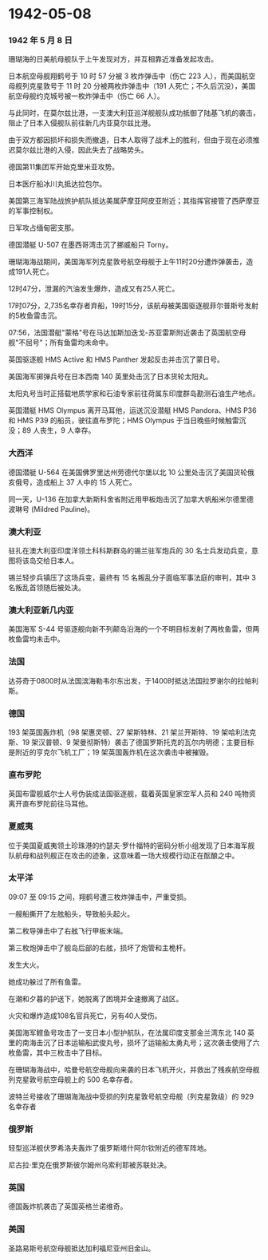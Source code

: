 # 1942-05-08

### 1942 年 5 月 8 日

珊瑚海的日美航母舰队于上午发现对方，并互相靠近准备发起攻击。

日本航空母舰翔鹤号于 10 时 57 分被 3 枚炸弹击中（伤亡 223
人），而美国航空母舰列克星敦号于 11 时 20 分被两枚炸弹击中（191
人死亡；不久后沉没），美国航空母舰约克城号被一枚炸弹击中（伤亡 66 人）。

与此同时，在莫尔兹比港，一支澳大利亚巡洋舰舰队成功抵御了陆基飞机的袭击，阻止了日本入侵舰队前往新几内亚莫尔兹比港。

由于双方都因损坏和损失而撤退，日本人取得了战术上的胜利，但由于现在必须推迟莫尔兹比港的入侵，因此失去了战略势头。

德国第11集团军开始克里米亚攻势。

日本医疗船冰川丸抵达拉包尔。

美国第三海军陆战旅护航队抵达美属萨摩亚阿皮亚附近；其指挥官接管了西萨摩亚的军事控制权。

日军攻占缅甸密支那。

德国潜艇 U-507 在墨西哥湾击沉了挪威船只 Torny。

珊瑚海海战期间，美国海军列克星敦号航空母舰于上午11时20分遭炸弹袭击，造成191人死亡。

12时47分，泄漏的汽油发生爆炸，造成又有25人死亡。

17时07分，2,735名幸存者弃船，19时15分，该航母被美国驱逐舰菲尔普斯号发射的5枚鱼雷击沉。

07:56，法国潜艇"蒙格"号在马达加斯加迭戈-苏亚雷斯附近袭击了英国航空母舰"不屈号"；所有鱼雷均未命中。

英国驱逐舰 HMS Active 和 HMS Panther 发起反击并击沉了蒙日号。

美国海军掷弹兵号在日本西南 140 英里处击沉了日本货轮太阳丸。

太阳丸号当时正搭载地质学家和石油专家前往荷属东印度群岛勘测石油生产地点。

英国潜艇 HMS Olympus 离开马耳他，运送沉没潜艇 HMS Pandora、HMS P36 和
HMS P39 的船员，驶往直布罗陀；HMS Olympus 于当日晚些时候触雷沉没；89
人丧生，9 人幸存。

### 大西洋

德国潜艇 U-564 在美国佛罗里达州劳德代尔堡以北 10
公里处击沉了美国货轮俄亥俄号，造成船上 37 人中的 15 人死亡。

同一天，U-136
在加拿大新斯科舍省附近用甲板炮击沉了加拿大帆船米尔德里德波琳号 (Mildred
Pauline)。

### 澳大利亚

驻扎在澳大利亚印度洋领土科科斯群岛的锡兰驻军炮兵的 30
名士兵发动兵变，意图将该岛交给日本人。

锡兰轻步兵镇压了这场兵变，最终有 15 名叛乱分子面临军事法庭的审判，其中 3
名叛乱首领随后被处决。

### 澳大利亚新几内亚

美国海军 S-44
号驱逐舰向新不列颠岛沿海的一个不明目标发射了两枚鱼雷，但两枚鱼雷均未击中。

### 法国

达芬奇于0800时从法国滨海勒韦尔东出发，于1400时抵达法国拉罗谢尔的拉帕利斯。

### 德国

193 架英国轰炸机（98 架惠灵顿、27 架斯特林、21 架兰开斯特、19
架哈利法克斯、19 架汉普顿、9
架曼彻斯特）袭击了德国罗斯托克的瓦尔内明德；主要目标是附近的亨克尔飞机工厂；19
架英国轰炸机在这次袭击中被摧毁。

### 直布罗陀

英国布雷舰威尔士人号伪装成法国驱逐舰，载着英国皇家空军人员和 240
吨物资离开直布罗陀前往马耳他。

### 夏威夷

位于美国夏威夷领土珍珠港的约瑟夫·罗什福特的密码分析小组发现了日本海军舰队航母和战列舰正在攻击的迹象，这意味着一场大规模行动正在酝酿之中。

### 太平洋

09:07 至 09:15 之间，翔鹤号遭三枚炸弹击中，严重受损。

一艘船撕开了左舷船头，导致船头起火。

第二枚导弹击中了右舷飞行甲板末端。

第三枚炮弹击中了舰岛后部的右舷，损坏了炮管和主桅杆。

发生大火。

她成功躲过了所有鱼雷。

在潮和夕暮的护送下，她脱离了困境并全速撤离了战区。

火灾和爆炸造成108名官兵死亡，另有40人受伤。

美国海军鲣鱼号攻击了一支日本小型护航队，在法属印度支那金兰湾东北 140
英里的南海击沉了日本运输船武俊丸号，损坏了运输船太勇丸号；这次袭击使用了六枚鱼雷，其中三枚击中了目标。

在珊瑚海海战中，哈曼号航空母舰向来袭的日本飞机开火，并救出了残疾航空母舰列克星敦号航空母舰上的
500 名幸存者。

波特兰号接收了珊瑚海海战中受损的列克星敦号航空母舰（列克星敦级）的 929
名幸存者

### 俄罗斯

轻型巡洋舰伏罗希洛夫轰炸了俄罗斯塔什阿尔钦附近的德军阵地。

尼古拉·里克在俄罗斯彼尔姆州乌索利耶被苏联处决。

### 英国

德国轰炸机袭击了英国英格兰诺维奇。

### 美国

圣路易斯号航空母舰抵达加利福尼亚州旧金山。